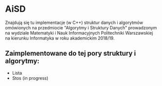 # AiSD
Znajdują się tu implementacje (w C++) struktur danych i algorytmów omówionych na przedmiocie "Algorytmy i Struktury Danych" prowadzonym na wydziale Matematyki i Nauk Informacyjnych Politechniki Warszawskiej na kierunku Informatyka w roku akademickim 2018/19.
## Zaimplementowane do tej pory struktury i algorytmy:
* Lista
* Stos (in progress)
